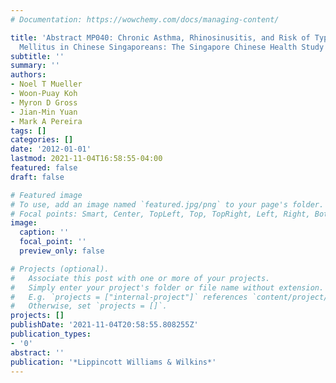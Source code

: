 ```yaml
---
# Documentation: https://wowchemy.com/docs/managing-content/

title: 'Abstract MP040: Chronic Asthma, Rhinosinusitis, and Risk of Type 2 Diabetes
  Mellitus in Chinese Singaporeans: The Singapore Chinese Health Study'
subtitle: ''
summary: ''
authors:
- Noel T Mueller
- Woon-Puay Koh
- Myron D Gross
- Jian-Min Yuan
- Mark A Pereira
tags: []
categories: []
date: '2012-01-01'
lastmod: 2021-11-04T16:58:55-04:00
featured: false
draft: false

# Featured image
# To use, add an image named `featured.jpg/png` to your page's folder.
# Focal points: Smart, Center, TopLeft, Top, TopRight, Left, Right, BottomLeft, Bottom, BottomRight.
image:
  caption: ''
  focal_point: ''
  preview_only: false

# Projects (optional).
#   Associate this post with one or more of your projects.
#   Simply enter your project's folder or file name without extension.
#   E.g. `projects = ["internal-project"]` references `content/project/deep-learning/index.md`.
#   Otherwise, set `projects = []`.
projects: []
publishDate: '2021-11-04T20:58:55.808255Z'
publication_types:
- '0'
abstract: ''
publication: '*Lippincott Williams & Wilkins*'
---
```

